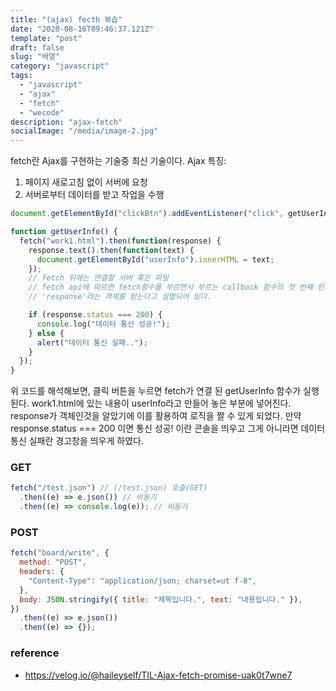 ```yaml
---
title: "(ajax) fecth 복습"
date: "2020-08-16T09:46:37.121Z"
template: "post"
draft: false
slug: "배열"
category: "javascript"
tags:
  - "javascript"
  - "ajax"
  - "fetch"
  - "wecode"
description: "ajax-fetch"
socialImage: "/media/image-2.jpg"
---
```


fetch란 Ajax를 구현하는 기술중 최신 기술이다.
Ajax 특징:

1. 페이지 새로고침 없이 서버에 요청
2. 서버로부터 데이터를 받고 작업을 수행

```js
document.getElementById("clickBtn").addEventListener("click", getUserInfo);

function getUserInfo() {
  fetch("work1.html").then(function(response) {
    response.text().then(function(text) {
      document.getElementById("userInfo").innerHTML = text;
    });
    // fetch 뒤에는 연결할 서버 혹은 파일
    // fetch api에 따르면 fetch함수를 부르면서 부르는 callback 함수의 첫 번째 인자로는
    // 'response'라는 객체를 받는다고 설명되어 있다.

    if (response.status === 200) {
      console.log("데이터 통신 성공!");
    } else {
      alert("데이터 통신 실패..");
    }
  });
}
```

위 코드를 해석해보면,
클릭 버튼을 누르면 fetch가 연결 된 getUserInfo 함수가 실행된다.
work1.html에 있는 내용이 userInfo라고 만들어 놓은 부분에 넣어진다.
response가 객체인것을 알았기에 이를 활용하여 로직을 짤 수 있게 되었다.
만약 response.status === 200 이면 통신 성공! 이란 콘솔을 띄우고
그게 아니라면 데이터 통신 실패란 경고창을 띄우게 하였다.

<h3>GET</h3>

```js
fetch("/test.json") // (/test.json) 호출(GET)
  .then((e) => e.json()) // 비동기
  .then((e) => console.log(e)); // 비동기
```

<h3>POST</h3>

```js
fetch("board/write", {
  method: "POST",
  headers: {
    "Content-Type": "application/json; charset=ut f-8",
  },
  body: JSON.stringify({ title: "제목입니다.", text: "내용입니다." }),
})
  .then((e) => e.json())
  .then((e) => {});
```

### reference

- https://velog.io/@haileyself/TIL-Ajax-fetch-promise-uak0t7wne7
